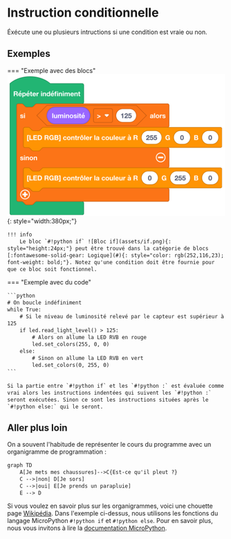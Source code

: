 # Instruction conditionnelle

Éxécute une ou plusieurs intructions si une condition est vraie ou non.

## Exemples

=== "Exemple avec des blocs"
    ![Bloc Si/Sinon](decisionelle.png){: style="width:380px;"}

	!!! info
    	Le bloc `#!python if` ![Bloc if](assets/if.png){: style="height:24px;"} peut être trouvé dans la catégorie de blocs [:fontawesome-solid-gear: Logique](#){: style="color: rgb(252,116,23); font-weight: bold;"}. Notez qu'une condition doit être fournie pour que ce bloc soit fonctionnel.


=== "Exemple avec du code"

	```python
	# On boucle indéfiniment
	while True:
		# Si le niveau de luminosité relevé par le capteur est supérieur à 125
		if led.read_light_level() > 125:
			# Alors on allume la LED RVB en rouge
			led.set_colors(255, 0, 0)
		else:
			# Sinon on allume la LED RVB en vert
			led.set_colors(0, 255, 0)
	```

	Si la partie entre `#!python if` et les `#!python :` est évaluée comme vrai alors les instructions indentées qui suivent les `#!python :` seront exécutées.	Sinon ce sont les instructions situées après le `#!python else:` qui le seront.

## Aller plus loin

On a souvent l'habitude de représenter le cours du programme avec un organigramme de programmation :
``` mermaid
graph TD
    A[Je mets mes chaussures]-->C{Est-ce qu'il pleut ?}
    C -->|non| D[Je sors]
    C -->|oui| E[Je prends un parapluie]
    E --> D
```

Si vous voulez en savoir plus sur les organigrammes, voici une chouette page [Wikipédia](https://fr.wikipedia.org/wiki/Organigramme_de_programmation).
Dans l'exemple ci-dessus, nous utilisons les fonctions du langage MicroPython `#!python if` et `#!python else`. Pour en savoir plus, nous vous invitons à lire la [documentation MicroPython](https://www.micropython.fr/reference/02.mots_cles/if_elif_else/).